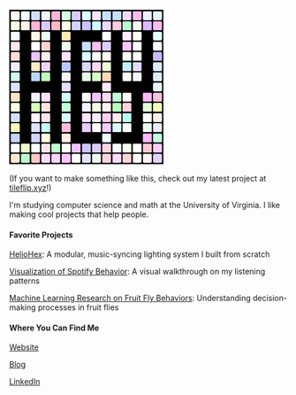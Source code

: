 <img src="hey.gif"></img>

(If you want to make something like this, check out my latest project at [tileflip.xyz](https://tileflip.xyz)!)

I'm studying computer science and math at the University of Virginia. I like making cool projects that help people.

#### Favorite Projects

[HelioHex](https://vinaybhaip.com/blog/2020/07/05/heliohex): A modular, music-syncing lighting system I built from scratch

[Visualization of Spotify Behavior](https://vinaybhaip.com/blog/2020/08/22/spotify-artist-viz): A visual walkthrough on my listening patterns

[Machine Learning Research on Fruit Fly Behaviors](https://vinaybhaip.com/gap-crossing-paper.pdf): Understanding decision-making processes in fruit flies

#### Where You Can Find Me

[Website](https://vinaybhaip.com/)

[Blog](http://vinaybhaip.com/blog)

[LinkedIn](https://www.linkedin.com/in/vinay-bhaip)


<!--
**vbhaip/vbhaip** is a ✨ _special_ ✨ repository because its `README.md` (this file) appears on your GitHub profile.

Here are some ideas to get you started:

- 🔭 I’m currently working on ...
- 🌱 I’m currently learning ...
- 👯 I’m looking to collaborate on ...
- 🤔 I’m looking for help with ...
- 💬 Ask me about ...
- 📫 How to reach me: ...
- 😄 Pronouns: ...
- ⚡ Fun fact: ...
-->
